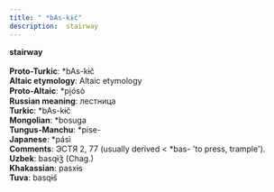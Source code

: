 ```yaml
---
title: " *bAs-kɨč"
description:  stairway
---
```

<p data-pagefind-weight="0.5">
<strong> stairway</strong><br><br>
<strong>Proto-Turkic</strong>:  *bAs-kɨč<br>
<strong>Altaic etymology</strong>:  Altaic etymology<br>
<strong> Proto-Altaic</strong>:  *pi̯ósò<br>
<strong>Russian meaning</strong>:  лестница<br>
<strong>Turkic</strong>:  *bAs-kɨč<br>
<strong>Mongolian</strong>:  *bosuga<br>
<strong>Tungus-Manchu</strong>:  *pise-<br>
<strong>Japanese</strong>:  *pásì<br>
<strong>Comments</strong>:  ЭСТЯ 2, 77 (usually derived < *bas- 'to press, trample').<br>
<strong>Uzbek</strong>:  basqɨǯ (Chag.)<br>
<strong>Khakassian</strong>:  pasxɨs<br>
<strong>Tuva</strong>:  basqɨš<br>

</p>
